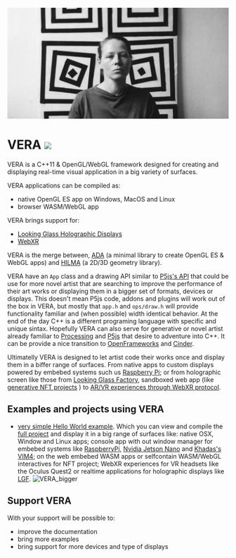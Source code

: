 ![](.github/vera.jpg)

# VERA  [![](https://img.shields.io/static/v1?label=Sponsor&message=%E2%9D%A4&logo=GitHub&color=%23fe8e86)](https://github.com/sponsors/patriciogonzalezvivo)

VERA is a C++11 & OpenGL/WebGL framework designed for creating and displaying real-time visual application in a big variety of surfaces.

VERA applications can be compiled as:
- native OpenGL ES app on Windows, MacOS and Linux
- browser WASM/WebGL app 

VERA brings support for:
- [Looking Glass Holographic Displays](https://lookingglassfactory.com/)
- [WebXR](https://www.w3.org/TR/webxr/)

VERA is the merge between, [ADA](https://github.com/patriciogonzalezvivo/ada) (a minimal library to create OpenGL ES & WebGL apps) and [HILMA](https://github.com/patriciogonzalezvivo/hilma) (a 2D/3D geometry library). 

VERA have an `App` class and a drawing API similar to [P5js's API](https://p5js.org/reference/) that could be use for more novel artist that are searching to improve the performance of their art works or displaying them in a bigger set of formats, devices or displays. This doesn't mean P5js code, addons and plugins will work out of the box in VERA, but mostly that `app.h` and `ops/draw.h` will provide functionality familiar and (when possible) width identical behavior. At the end of the day C++ is a different programing language with specific and unique sintax. Hopefully VERA can also serve for generative or novel artist already familiar to [Processing](https://p5js.org/reference/) and [P5js](https://p5js.org/reference/) that desire to adventure into C++. It can be provide a nice transition to [OpenFrameworks](https://github.com/openframeworks/openFrameworks) and [Cinder](https://github.com/cinder/Cinder).

Ultimatelly VERA is designed to let artist code their works once and display them in a biffer range of surfaces. From native apps to custom displays powered by embebed systems such us [Raspberry Pi](https://www.raspberrypi.org/); or from holographic screen like those from [Looking Glass Factory](https://lookingglassfactory.com/), sandboxed web app (like [generative NFT projects](https://objkt.com/asset/hicetnunc/447619) ) to [AR/VR experiences through WebXR protocol](https://www.w3.org/TR/webxr/).

## Examples and projects using VERA

- [very simple Hello World example](https://patriciogonzalezvivo.github.io/vera_hello_world/). Which you can view and compile the [full project](https://github.com/patriciogonzalezvivo/vera_hello_world) and display it in a big range of surfaces like: native OSX, Window and Linux apps; console app with out window manager for embebed systems like [RaspberryPi](https://www.raspberrypi.com/), [Nvidia Jetson Nano](https://developer.nvidia.com/embedded/jetson-nano-developer-kit) and [Khadas's VIM4](https://www.khadas.com/vim4); on the web embebed WASM apps or selfcontain WASM/WebGL interactives for NFT project; WebXR experiences for VR headsets like the Oculus Quest2 or realtime applications for holographic displays like [LGF](https://lookingglassfactory.com/).
![VERA_bigger](https://user-images.githubusercontent.com/346914/180854090-6d9d1f53-c48d-4108-93b9-4101a6b7c9e1.gif)

## Support VERA

With your support will be possible to:
- improve the documentation
- bring more examples
- bring support for more devices and type of displays

